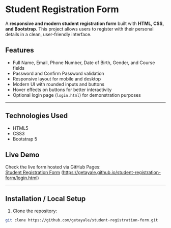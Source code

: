 # Student Registration Form

A **responsive and modern student registration form** built with **HTML, CSS, and Bootstrap**. This project allows users to register with their personal details in a clean, user-friendly interface.
## **Features**
- Full Name, Email, Phone Number, Date of Birth, Gender, and Course fields  
- Password and Confirm Password validation  
- Responsive layout for mobile and desktop  
- Modern UI with rounded inputs and buttons  
- Hover effects on buttons for better interactivity  
- Optional login page (`login.html`) for demonstration purposes  

---

## **Technologies Used**
- HTML5  
- CSS3  
- Bootstrap 5  



## **Live Demo**
Check the live form hosted via GitHub Pages:  
[Student Registration Form](https://getayale.github.io/student-registration-form/index.html) 
    (https://getayale.github.io/student-registration-form/login.html)

---

## **Installation / Local Setup**
1. Clone the repository:

```bash
git clone https://github.com/getayale/student-registration-form.git





